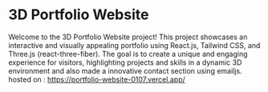 # 3D Portfolio Website
Welcome to the 3D Portfolio Website project! This project showcases an interactive and visually appealing portfolio using React.js, Tailwind CSS, and Three.js (react-three-fiber). The goal is to create a unique and engaging experience for visitors, highlighting projects and skills in a dynamic 3D environment and also made a innovative contact section using emailjs.
hosted on : https://portfolio-website-0107.vercel.app/
